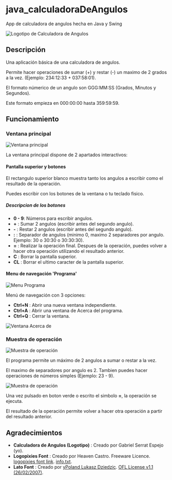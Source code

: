 # java_calculadoraDeAngulos
App de calculadora de angulos hecha en Java y Swing

![Logotipo de Calculadora de Angulos](README_img/CalculadoraDeAngulos_logo.png)

## Descripción

Una aplicación básica de una calculadora de angulos.

Permite hacer operaciones de sumar (+) y restar (-) un maximo de 2 grados a la vez. (Ejemplo: 234:12:33 + 037:58:01).

El formato númerico de un angulo son GGG:MM:SS (Grados, Minutos y Segundos).

Este formato empieza en 000:00:00 hasta 359:59:59.

## Funcionamiento

### Ventana principal

![Ventana principal](README_img/ventanaPrincipal.png)

La ventana principal dispone de 2 apartados interactivos:

#### Pantalla superior y botones

El rectangulo superior blanco muestra tanto los angulos a escribir como el resultado de la operación.

Puedes escribir con los botones de la ventana o tu teclado fisico.

##### Descripcion de los botones

- **0 - 9**: Números para escribir angulos.
- **+** : Sumar 2 angulos (escribir antes del segundo angulo).
- **-** : Restar 2 angulos (escribir antes del segundo angulo).
- **:** : Separador de angulos (minimo 0, maximo 2 separadores por angulo. Ejemplo: 30 o 30:30 o 30:30:30).
- **=** : Realizar la operación final. Despues de la operación, puedes volver a hacer otra operación utilizando el resultado anterior.
- **C** : Borrar la pantalla superior.
- **CL** : Borrar el ultimo caracter de la pantalla superior.


#### Menu de navegación 'Programa'

![Menu Programa](README_img/menuPrograma.png)

Menú de navegación con 3 opciones:

- **Ctrl+N** : Abrir una nueva ventana independiente.
- **Ctrl+A** : Abrir una ventana de Acerca del programa.
- **Ctrl+Q** : Cerrar la ventana.

![Ventana Acerca de](README_img/ventanaAcercaDe.png)

### Muestra de operación

![Muestra de operación](README_img/operacionMuestra.png)

El programa permite un máximo de 2 angulos a sumar o restar a la vez.

El maximo de separadores por angulo es 2. Tambien puedes hacer operaciones de números simples (Ejemplo: 23 - 9).

![Muestra de operación](README_img/operacionMuestra2.png)

Una vez pulsado en boton verde o escrito el simbolo **=**, la operación se ejecuta.

El resultado de la operación permite volver a hacer otra operación a partir del resultado anterior.

## Agradecimientos

- **Calculadora de Angulos (Logotipo)** : Creado por Gabriel Serrat Espejo (yo).
- **Logopixies Font** : Creado por Heaven Castro. Freeware Licence. [logopixies font link](https://www.fontspace.com/logopixies-font-f40772). [info.txt](src/grafica/assets/logopixies/info.txt).
- **Lato Font** : Creado por [yPoland Lukasz Dziedzic](mailto:team@latofonts.com). [OFL License v1.1 (26/02/2007)](src/grafica/assets/lato/OFL.txt).
